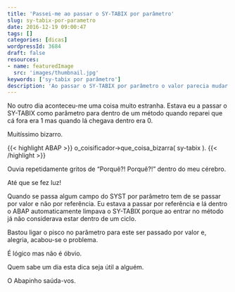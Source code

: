```yaml
---
title: 'Passei-me ao passar o SY-TABIX por parâmetro'
slug: sy-tabix-por-parametro
date: 2016-12-19 09:00:47
tags: []
categories: [dicas]
wordpressId: 3684
draft: false
resources:
- name: featuredImage
  src: 'images/thumbnail.jpg'
keywords: ['sy-tabix por parâmetro']
description: 'Ao passar o SY-TABIX por parâmetro o valor parecia mudar. Muito estranho. Primeiro era 1 e depois já era 0. Mas finalmente percebi o que se passava.'
---
```

No outro dia aconteceu-me uma coisa muito estranha. Estava eu a passar o SY-TABIX como parâmetro para dentro de um método quando reparei que cá fora era 1 mas quando lá chegava dentro era 0.

Muitíssimo bizarro.


{{< highlight ABAP >}}
o_coisificador->que_coisa_bizarra( sy-tabix ).
{{< /highlight >}}

<!--more-->

Ouvia repetidamente gritos de “Porquê?! Porquê?!” dentro do meu cérebro.

Até que se fez luz!

Quando se passa algum campo do SYST por parâmetro tem de se passar por valor e não por referência. Eu estava a passar por referência e lá dentro o ABAP automaticamente limpava o SY-TABIX porque ao entrar no método já não considerava estar dentro de um ciclo.

Bastou ligar o pisco no parâmetro para este ser passado por valor e, alegria, acabou-se o problema.

É lógico mas não é óbvio.

Quem sabe um dia esta dica seja útil a alguém.

O Abapinho saúda-vos.
